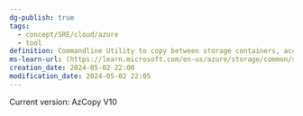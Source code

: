 ```yaml
---
dg-publish: true
tags:
  - concept/SRE/cloud/azure
  - tool
definition: Commandline Utility to copy between storage containers, accounts, subscriptions or even Amazon and google accounts
ms-learn-url: (https://learn.microsoft.com/en-us/azure/storage/common/storage-use-azcopy-v10)
creation_date: 2024-05-02 22:00
modification_date: 2024-05-02 22:05
---
```


Current version: AzCopy V10
